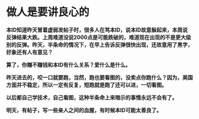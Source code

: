 做人是要讲良心的
====



**本ID知道昨天冒着虚弱发帖子时，很多人在骂本ID，说本ID故意躲起来，本周说反弹结果大跌。上周难道没说2000点是可能跌破的，难道现在出现的不是更大级别的反弹。昨天，半条命的情况下，在早上告诉反弹很快出现，还故意用了黑字，好象还有人有意见？**

**算了，你赚不赚钱和本ID有什么关系？爱什么是什么。**

**昨天进去的，咬一口就要跑，当然，跑也要看图的，没卖点你跑什么？因为，美国方面并不稳定，所以一定有反复，短跑就是跑了还可以进，一切看图。**

**以后都自己学技术，自己看图，这种半条命上来暗示的事情永远不会有了。**

**明天，有帖子，写一些亲人之间的血腥，有时候本ID可能太善良了。**
